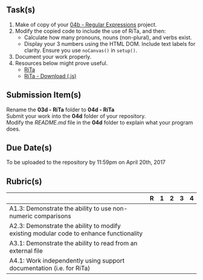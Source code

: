 Task(s)
-------
1. Make of copy of your [04b - Regular Expressions](https://github.com/mrseidel-classes/ICS4U/tree/master/Assignments/04b%20-%20Regular%20Expressions%20(Regex)) project.
2. Modify the copied code to include the use of RiTa, and then:
   * Calculate how many pronouns, nouns (non-plural), and verbs exist.
   * Display your 3 numbers using the HTML DOM.  Include text labels for clarity.  Ensure you use ```noCanvas()``` in ```setup()```.
3. Document your work properly.
4. Resources below might prove useful.
   * [RiTa](https://rednoise.org/rita/)
   * [RiTa - Download (.js)](https://rednoise.org/rita/download.php)


Submission Item(s)
------------------
Rename the **03d - RiTa** folder to **04d - RiTa**  
Submit your work into the **04d** folder of your repository.  
Modify the _README.md_ file in the **04d** folder to explain what your program does.

Due Date(s)
-------------
To be uploaded to the repository by 11:59pm on April 20th, 2017

Rubric(s)
---------

|                                          | R    | 1    | 2    | 3    | 4    |
| ---------------------------------------- | ---- | ---- | ---- | ---- | ---- |
| A1.3: Demonstrate the ability to use non-numeric comparisons  |      |      |      |      |      |
| A2.3: Demonstrate the ability to modify existing modular code to enhance functionality |      |      |      |      |      |
| A3.1: Demonstrate the ability to read from an external file   |      |      |      |      |      |
| A4.1: Work independently using support documentation (i.e. for RiTa)   |      |      |      |      |      |
